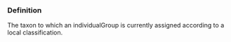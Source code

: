 ### Definition

The taxon to which an individualGroup is currently assigned according to a local classification.
